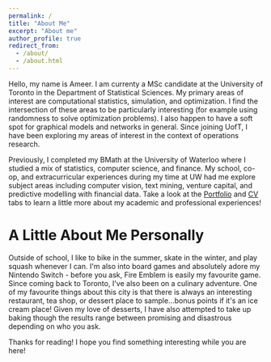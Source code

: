 ```yaml
---
permalink: /
title: "About Me"
excerpt: "About me"
author_profile: true
redirect_from: 
  - /about/
  - /about.html
---
```


Hello, my name is Ameer. I am currenty a MSc candidate at the University of Toronto in the Department of Statistical Sciences. My primary areas of interest are computational statistics, simulation, and optimization. I find the intersection of these areas to be particularly interesting (for example using randomness to solve optimization problems). I also happen to have a soft spot for graphical models and networks in general. Since joining UofT, I have been exploring my areas of interest in the context of operations research.

Previously, I completed my BMath at the University of Waterloo where I studied a mix of statistics, computer science, and finance. My school, co-op, and extracurricular experiences during my time at UW had me explore subject areas including computer vision, text mining, venture capital, and predictive modelling with financial data. Take a look at the [Portfolio](https://ameerd.github.io/portfolio) and [CV](https://ameerd.github.io/CV) tabs to learn a little more about my academic and professional experiences!

A Little About Me Personally
======
Outside of school, I like to bike in the summer, skate in the winter, and play squash whenever I can. I'm also into board games and absolutely adore my Nintendo Switch - before you ask, Fire Emblem is easily my favourite game. Since coming back to Toronto, I've also been on a culinary adventure. One of my favourite things about this city is that there is always an interesting restaurant, tea shop, or dessert place to sample...bonus points if it's an ice cream place! Given my love of desserts, I have also attempted to take up baking though the results range between promising and disastrous depending on who you ask.

Thanks for reading! I hope you find something interesting while you are here!
